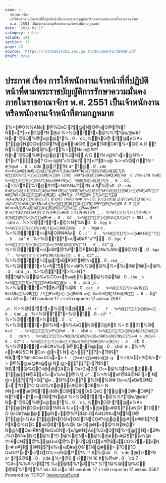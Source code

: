 ```yaml
---
name: >-
  ประกาศ เรื่อง
  การให้พนักงานเจ้าหน้าที่ที่ปฏิบัติหน้าที่ตามพระราชบัญญัติการรักษาความมั่นคงภายในราชอาณาจักร
  พ.ศ. 2551 เป็นเจ้าพนักงานหรือพนักงานเจ้าหน้าที่ตามกฎหมาย
date: '2024-01-17'
category: ง พิเศษ
volume: 141
section: 17
page: 43
source: 'https://ratchakitcha.soc.go.th/documents/18068.pdf'
draft: true
---
```


# ประกาศ เรื่อง การให้พนักงานเจ้าหน้าที่ที่ปฏิบัติหน้าที่ตามพระราชบัญญัติการรักษาความมั่นคงภายในราชอาณาจักร พ.ศ. 2551 เป็นเจ้าพนักงานหรือพนักงานเจ้าหน้าที่ตามกฎหมาย

%>@0 N%ANอ @%QหO ?@NO@หO@?N?N>?>หO@?N @# %>%@??>@%%?1@ค/@##?Nค"@$Q%@อ@@?% . 0 . `cc_ N็NO@ ?@ห%Aอ ?@NO@หO@?N@#ห#@$ @#?NRO#?%>@0 A O ?N%@NหB@%์อ?%>Nอค/@##?Nค"@$Q%@อ@@?%QN A O ?N อํ@N"อ>@N%> ?ห/?ั@? Oล>อํ@N"อ%@#? ?ห/?$>ล@ %>ห/N@/??N `^ #%@ค# . 0 . `cde @/??N a^ ?$@$ . 0 . `cde Oล>#อห#@$QหOออํ@/$@%%?1@ค/@##?Nค"@$Q%@อ@@?% N็CO%?>อํ@N>@% ?O อ@0?$อํ@@@#ค/@#Q#@%@ _d /%%ค2?N OหN %>%@??>@%%?1@ค/@##?Nค "@$Q%@อ@@?% . 0 . `cc_ ค>%?#%?@#?#>N#ANอ/??N _d #%@ค# . 0 . `cde QหOออํ@/$@%%?1@ค/@##?Nค"@$Q%@อ@@?%#?อํ@@ํ@N>@%Q2N/?NN?N$/Oอ?@%อB@ อB#?> 2?N@% ?ค??@ ห%AอN/$Q@%Oอ? OOR %@%@# %>? $?$?OQ2@@%์BN> ห%Aอ!ื้!Cห%AอN/$NหลAอ%>@QNOอ?N?N#?@%%>@0 A O ?NOล>หO/N/ล@%@NหB@%์อ?%> Nอค/@##?Nค"@$Q%@อ@@?%@#ห#@$ ?NอR?O _ . %>%@??>?%>N?$%@@%%>%/ล@Pห# . 0 . `cc_ ` . %>%@??>@%2อ2/ค? > N01 . 0 . `cbe a . %>%@??>@%N%N0 . 0 . `bgg b . %>%@??>@%>N?$คN@O@/ . 0 . `bga c . %>%@??>คNO@N#Aอ . 0 . `c`` d . %>%@??>ค/คB#$B"?์ . 0 . `ca^ e . %>%@??>ค/คB#P"ค"?์ . 0 . `bgc f . %>%@??>Oอ?Oล>%%N@2@@%"?$ . 0 . `cc^ g . %>%@??>ค/คB#@%P1@P$QONค%ANอ$@$N2?$ . 0 . `bga _^ . %>%@??>P%N%?$Nอ . 0 . `cc^ __ . %>%@??>2@?อB#0@1@Nอ . 0 . `cbd _` . %>%@??>%>N?$%>ห@%%@@%%>%/0@1@>@% . 0 . `cbd _a . %>%@??>%>N?$O@%@@%ค%COล>Bคล@%@@%0@1@ . 0 . `cbe _b . %>%@??>/?%%#OหN@> . 0 . `cca _c . %>%@??>/?Bอ?%@$ . 0 . `cac _d . %>%@??>อ@/Bื Nค%ANอ%>2Bื /?B%>N> อR#ON ล> Oล>2>NN?$#อ@/Bื . 0 . `bg^ หน้า 43 เลม 141 ตอนพิเศษ 17 ง ราชกิจจานุเบกษา 17 มกราคม 2567

_e . %>%@??>%@%@ . 0 . `c`` _f . %>%@??>@หล/ . 0 . `cac _g . %>%@??>%@?์ . 0 . `cd^ `^ . %>%@??>%$์ . 0 . `c`` `_ . %>%@??>@%N>N%AอQN@Oํ@R$ %> B 0?%@ `bcd `` . %>%@??>P%O%# . 0 . `cbe `a . %>%@??>@%>N?$%@1% . 0 . `cab `b . %>%@??>/N@O/$@%%>ํ@ค/@#>N?N$/?คอ# > /Nอ%์ . 0 . `cc^ `c . %>%@??>Oอ?Oล>%@%@#@%!อN> . 0 . `cb` `d . %>%@??>คBO#ค%อ $@Qค?อ@@ . 0 . `cbd `e . %>#/ลห#@$O N Oล> @>$์ N @>??>?NN?N$/?2#@ค#Oล>#Cล>> `f . %>#/ลห#@$อ@@ `g . %>#/ลห#@$/>? > @%@ค/@#อ@@ N @>??>?NN?N$/?@%QOอํ@@2A2/ Oล>2อ2/ Oล>@%QOอํ@@อ ?@N@$ค%อห%Aอํ@%/ a^ . %>#/ลห#@$$@N2 > N @>??>Q"@ค _ @%Oอ? %@%@# Oล>ค/คB#$@N2 > ?O?O QหO%/#@ห#@$OORN > N #N>#ห#@$?ลN@/O@OO/$ QหO ?@NO@หO@?N?N>?>หO@?N@# %>%@??>@%%?1@ค/@##?Nค"@$Q%@อ@@?% . 0 . `cc_ N็NO@ ?@ห%Aอ ?@NO@หO@?NN A N อ>?>@#ห#@$?ลN@/ ?O?O QหO#?อํ@@ ํ@N>@%P$QหOAอN2#AอN็NO@ ?@ห%Aอ ?@NO@หO@?NCO#?อํ@@@#ห#@$?O P$@%QO ห#@$?ลN@/ QหOํ@N>@%NN@?Nํ@N็Oล>R#NNอQหON>ค/@#NAอ%OอON%>@N>2#ค/%ONNหB Q@%?O @%ํ@N>@%@#ห#@$?ลN@/ #>RON็@%ํ@QหO@%?ค?QOห#@$อCO%?>อN># ห#R @N$?ค%อคลB#หO@?N@#> ?O?O QหO#?ล?ค?QO%>ห/N@/??N `^ #%@ค# . 0 . `cde @/??N a^ ?$@$ . 0 . `cde %>@0  /??N 16 #%@ค# . 0 . `cd 7 "C#>%%# N/$?$ %อ@$%?#%? %?1@%@@%O @$%?#%? หน้า 44 เลม 141 ตอนพิเศษ 17 ง ราชกิจจานุเบกษา 17 มกราคม 2567 Powered by TCPDF (www.tcpdf.org)
